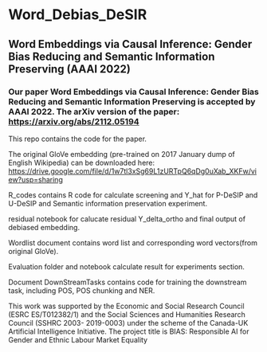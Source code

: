 # Word_Debias_DeSIR

## Word Embeddings via Causal Inference: Gender Bias Reducing and Semantic Information Preserving (AAAI 2022)

### Our paper Word Embeddings via Causal Inference: Gender Bias Reducing and Semantic Information Preserving is accepted by AAAI 2022. The arXiv version of the paper: https://arxiv.org/abs/2112.05194

This repo contains the code for the paper.


The original GloVe embedding (pre-trained on 2017 January dump of English Wikipedia) can be downloaded here: https://drive.google.com/file/d/1w7tl3xSg69L1zURTpQ6qDg0uXab_XKFw/view?usp=sharing 


R_codes contains R code for calculate screening and Y_hat for P-DeSIP and U-DeSIP and Semantic information preservation experiment.

residual notebook for calucate residual Y_delta_ortho and final output of debiased embedding.

Wordlist document contains word list and corresponding word vectors(from original GloVe).

Evaluation folder and notebook calculate result for experiments section.

Document DownStreamTasks contains code for training the downstream task, including POS, POS chunking and NER.




This work was supported by the Economic and Social Research Council (ESRC ES/T012382/1) and the Social Sciences and Humanities Research Council (SSHRC 2003-
2019-0003) under the scheme of the Canada-UK Artificial
Intelligence Initiative. The project title is BIAS: Responsible AI for Gender and Ethnic Labour Market Equality
